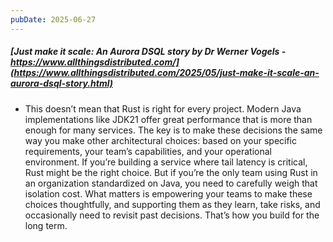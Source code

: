 ```yaml
---
pubDate: 2025-06-27
---
```


##### [Just make it scale: An Aurora DSQL story by Dr Werner Vogels - https://www.allthingsdistributed.com/](https://www.allthingsdistributed.com/2025/05/just-make-it-scale-an-aurora-dsql-story.html)

- This doesn’t mean that Rust is right for every project. Modern Java implementations like JDK21 offer great performance that is more than enough for many services. The key is to make these decisions the same way you make other architectural choices: based on your specific requirements, your team’s capabilities, and your operational environment. If you’re building a service where tail latency is critical, Rust might be the right choice. But if you’re the only team using Rust in an organization standardized on Java, you need to carefully weigh that isolation cost. What matters is empowering your teams to make these choices thoughtfully, and supporting them as they learn, take risks, and occasionally need to revisit past decisions. That’s how you build for the long term.
